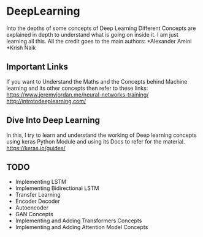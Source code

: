 # DeepLearning
Into the depths of some concepts of Deep Learning
Different Concepts are explained in depth to understand what is going on inside it.
I am just learning all this. All the credit goes to the main authors:
*Alexander Amini
*Krish Naik

## Important Links
If you want to Understand the Maths and the Concepts behind Machine learning and its other concepts then refer to these links:
https://www.jeremyjordan.me/neural-networks-training/
http://introtodeeplearning.com/

## Dive Into Deep Learning
In this, I try to learn and understand the working of Deep learning concepts using keras Python Module and using its Docs to refer for the material.
https://keras.io/guides/

## TODO
* Implementing LSTM
* Implementing Bidirectional LSTM
* Transfer Learning
* Encoder Decoder
* Autoencoder
* GAN Concepts
* Implementing and Adding Transformers Concepts
* Implementing and Adding Attention Model Concepts
